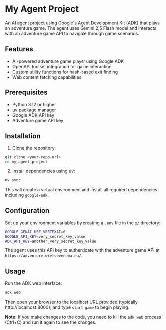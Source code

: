 # My Agent Project

An AI agent project using Google's Agent Development Kit (ADK) that plays an adventure game. The agent uses Gemini 2.5 Flash model and interacts with an adventure game API to navigate through game scenarios.

## Features

- AI-powered adventure game player using Google ADK
- OpenAPI toolset integration for game interaction
- Custom utility functions for hash-based exit finding
- Web content fetching capabilities

## Prerequisites

- Python 3.12 or higher
- [uv](https://github.com/astral-sh/uv) package manager
- Google ADK API key
- Adventure game API key

## Installation

1. Clone the repository:
```bash
git clone <your-repo-url>
cd my_agent_project
```

2. Install dependencies using uv:
```bash
uv sync
```

This will create a virtual environment and install all required dependencies including `google-adk`.

## Configuration

Set up your environment variables by creating a `.env` file in the `x/` directory:

```bash
GOOGLE_GENAI_USE_VERTEXAI=0
GOOGLE_API_KEY=very_secret_key_value
ADK_API_KEY=another_very_secret_key_value
```

The agent uses this API key to authenticate with the adventure game API at `https://adventure.wietsevenema.eu/`.

## Usage

Run the ADK web interface:

```bash
adk web
```

Then open your browser to the localhost URL provided (typically http://localhost:8000), and type `start game` to begin playing.

**Note:** If you make changes to the code, you need to kill the `adk web` process (Ctrl+C) and run it again to see the changes.
